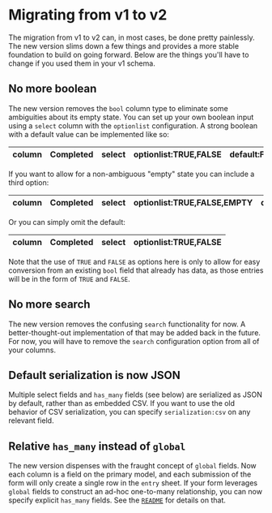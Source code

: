 Migrating from v1 to v2
=======================

The migration from v1 to v2 can, in most cases, be done pretty painlessly. The
new version slims down a few things and provides a more stable foundation to
build on going forward. Below are the things you'll have to change if you used
them in your v1 schema.

## No more boolean

The new version removes the `bool` column type to eliminate some ambiguities
about its empty state. You can set up your own boolean input using a `select`
column with the `optionlist` configuration. A strong boolean with a default
value can be implemented like so:

| column | Completed | select | optionlist:TRUE,FALSE | default:FALSE |
|:-------|:----------|:-------|:----------------------|:--------------|

If you want to allow for a non-ambiguous "empty" state you can include a third
option:

| column | Completed | select | optionlist:TRUE,FALSE,EMPTY | default:EMPTY |
|:-------|:----------|:-------|:----------------------------|:--------------|

Or you can simply omit the default:

| column | Completed | select | optionlist:TRUE,FALSE |
|:-------|:----------|:-------|:----------------------|

Note that the use of `TRUE` and `FALSE` as options here is only to allow for
easy conversion from an existing `bool` field that already has data, as those
entries will be in the form of `TRUE` and `FALSE`.

## No more search

The new version removes the confusing `search` functionality for now.
A better-thought-out implementation of that may be added back in the future.
For now, you will have to remove the `search` configuration option from all of
your columns.

## Default serialization is now JSON

Multiple select fields and `has_many` fields (see below) are serialized as JSON
by default, rather than as embedded CSV. If you want to use the old behavior of
CSV serialization, you can specify `serialization:csv` on any relevant field.

## Relative `has_many` instead of `global`

The new version dispenses with the fraught concept of `global` fields. Now each
column is a field on the primary model, and each submission of the form will
only create a single row in the `entry` sheet. If your form leverages `global`
fields to construct an ad-hoc one-to-many relationship, you can now specify
explicit `has_many` fields. See the [`README`](../README.md) for details on
that.
